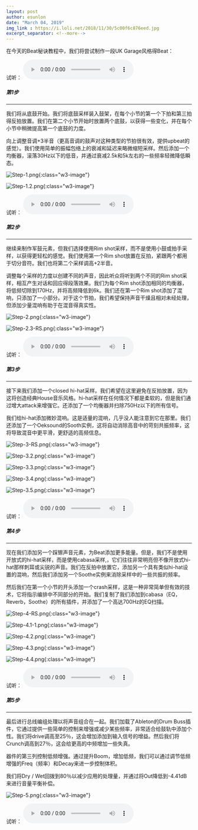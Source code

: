 ```yaml
---
layout: post
author: esunlon
date: "March 04, 2019"
img_link : https://i.loli.net/2018/11/30/5c00f6c876eed.jpg
excerpt_separator: <!--more-->
---
```


在今天的Beat秘诀教程中，我们将尝试制作一段UK Garage风格得Beat：
<!--more-->

试听：
<audio src="/assets/img/blog/20190304/Step-5-Group-Processing.wav" controls="controls">  </audio>

##### 第1步

------

我们将从底鼓开始。我们将底鼓采样装入鼓架，在每个小节的第一个下拍和第三拍得反拍放置。我们在第二个小节开始时放置两个底鼓，以获得一些变化，并在每个小节中稍微提高第一个底鼓的力度。

向上调整音调+3半音（更高音调的鼓声对这种类型的节拍很有效，提供upbeat的感觉）。我们使用简单的振幅包络上的衰减和延迟来略微缩短采样。然后添加一个均衡器，滚落30Hz以下的低音，并通过衰减2.5k和5k左右的一些频率轻微降低瞬态。

![Step-1.png](https://i.loli.net/2019/03/04/5c7cdf1253e14.png){:class="w3-image"}

![Step-1.2.png](https://i.loli.net/2019/03/04/5c7cdf1214f49.png){:class="w3-image"}

试听：
<audio src="/assets/img/blog/20190304/Step-1-Kick.wav" controls="controls">  </audio>

##### 第2步

------

继续来制作军鼓元素，但我们选择使用Rim shot采样，而不是使用小鼓或拍手采样，以获得更轻松的感觉。我们使用第一个Rim shot放置在反拍，紧跟两个都用于切分音符。我们也将第二个采样调高+2半音。

调整每个采样的力度以创建不同的声音，因此听众将听到两个不同的Rim shot采样，相互产生对话和回应得段落效果。我们为每个Rim shot添加相同的均衡器，将低频切除到170Hz，并将高频降低到6k。我们还在第一个Rim shot添加了混响，只添加了一小部分。对于这个节拍，我们希望保持声音干燥且相对未经处理，但添加少量混响有助于在混音得真实性。

![Step-2.png](https://i.loli.net/2019/03/04/5c7cdf125640a.png){:class="w3-image"}

![Step-2.3-RS.png](https://i.loli.net/2019/03/04/5c7cdf12b21a7.png){:class="w3-image"}

试听：
<audio src="/assets/img/blog/20190304/Step-2-Kick-and-Snare-Rim-Shot.wav" controls="controls">  </audio>

##### 第3步

------

接下来我们添加一个closed hi-hat采样。我们希望在这里避免在反拍放置，因为这将创造经典House音乐风格。hi-hat采样在任何情况下都是柔软的，但是我们通过增大attack来增强它。还添加了一个均衡器并扫除750Hz以下的所有信号。

我们给hi-hat添加微妙混响。这是适量的混响，几乎没人能注意到它在那里。我们还添加了一个Oeksound的Sooth实例，这将自动消除高音中的苛刻共振频率，这将导致混音中更平滑，更舒适的高频信息。

![Step-3-RS.png](https://i.loli.net/2019/03/04/5c7cdf29ecf2f.png){:class="w3-image"}

![Step-3.2.png](https://i.loli.net/2019/03/04/5c7cdf125628d.png){:class="w3-image"}

![Step-3.3.png](https://i.loli.net/2019/03/04/5c7cdf12a6c7b.png){:class="w3-image"}

![Step-3.4.png](https://i.loli.net/2019/03/04/5c7cdf12b23c6.png){:class="w3-image"}

![Step-3.5.png](https://i.loli.net/2019/03/04/5c7cdf2a34e57.png){:class="w3-image"}

试听：
<audio src="/assets/img/blog/20190304/Step-3-Kick-Snare-Rim-Shot-and-Hats.wav" controls="controls">  </audio>

##### 第4步

------

现在我们添加另一个踩镲声音元素，为Beat添加更多能量。但是，我们不是使用开放式的hi-hat采样，而是使用cabasa采样,，它们往往非常明亮但不像开放式hi-hat那样刺耳或尖锐的声音。我们在反拍中放置它，添加另一个具有类似hi-hat设置的混响，然后我们添加另一个Soothe实例来消除采样中的一些共振的频率。

然后我们在第一个小节的开头添加一个crash采样，这是一种非常简单但有效的技术，它将指示编排中不同部分的开始。我们复制了我们添加到cabasa（EQ，Reverb，Soothe）的所有插件，并添加了一个高达700Hz的EQ扫描。

![Step-4-RS.png](https://i.loli.net/2019/03/04/5c7cdf2a01b33.png){:class="w3-image"}

![Step-4.1-1.png](https://i.loli.net/2019/03/04/5c7cdf2a03791.png){:class="w3-image"}

![Step-4.2.png](https://i.loli.net/2019/03/04/5c7cdf2a3d3b5.png){:class="w3-image"}

![Step-4.3.png](https://i.loli.net/2019/03/04/5c7cdf2a3f665.png){:class="w3-image"}

![Step-4.4.png](https://i.loli.net/2019/03/04/5c7cdf2a32f81.png){:class="w3-image"}

试听：
<audio src="/assets/img/blog/20190304/Step-4-Kick-Snare-Rim-Shot-Hats-and-Cymbals.wav" controls="controls">  </audio>

##### 第5步

------

最后进行总线编组处理以将声音组合在一起。我们加载了Ableton的Drum Buss插件，它通过提供一些简单的控制来增强或减少某些频率，非常适合给鼓轨中添加个性。我们将drive调高至25％，这会增加添加到输入信号的增益。然后我们将Crunch调高到27％，这会给更高的中频增加一些失真。

器件的第三列控制低频增强。通过提升Boom，增加低频，我们可以通过调节低频增强的Freq（频率）和Decay来进一步控制体积。

我们将Dry / Wet回拨到80％以减少应用的处理量，并通过将Out降低到-4.41dB来进行音量平衡补偿。

![Step-5.png](https://i.loli.net/2019/03/04/5c7cdf29f3eb8.png){:class="w3-image"}

试听：
<audio src="/assets/img/blog/20190304/Step-5-Group-Processing.wav" controls="controls">  </audio>
